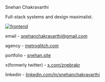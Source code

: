 Snehan Chakravarthi

Full-stack systems and design maximalist.

[![frontend](https://skillicons.dev/icons?i=react,next,threejs,nodejs,python,flask,fastapi,postgres,mysql,blender,ps,ai,ae)](https://skillicons.dev)

email - snehanchakravarthi@gmail.com

agency - [metroglitch.com](https://metroglitch.com)

portfolio - [snehan.site](https://snehan.site)

x(formerly twitter) - [x.com/znebrakr](https://x.com/znebrakr)

linkedin - [linkedin.com/in/snehanchakravarthi](https://linkedin.com/in/snehanchakravarthi)
